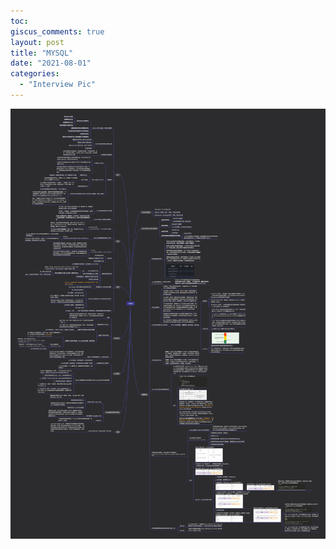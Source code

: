 ```yaml
---
toc:
giscus_comments: true
layout: post
title: "MYSQL"
date: "2021-08-01"
categories: 
  - "Interview Pic"
---
```


![image.png](https://raw.githubusercontent.com/zhengstar94/zhengstar94.github.io/main/_posts/2021/08/images/mysql.png)